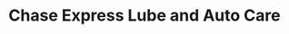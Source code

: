 ---
title: "Chase Express Lube and Auto Care"
url: /grand-junction/chase-express-lube-and-auto-care/
shop: car repair
---